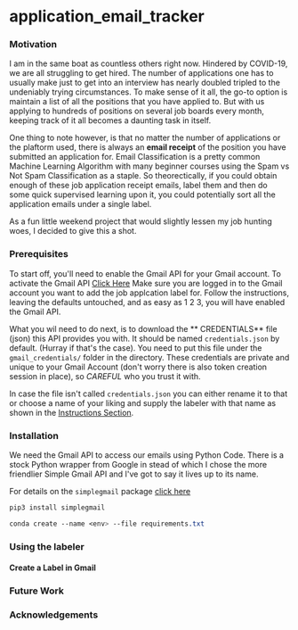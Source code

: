 # application_email_tracker

### Motivation

I am in the same boat as countless others right now. Hindered by COVID-19, we are all struggling to get hired. The number of applications one has to usually make just to get into an interview has nearly doubled tripled to the undeniably trying circumstances. To make sense of it all, the go-to option is maintain a list of all the positions that you have applied to. But with us applying to hundreds of positions on several job boards every month, keeping track of it all becomes a daunting task in itself.

One thing to note however, is that no matter the number of applications or the plaftorm used, there is always an **email receipt** of the position you have submitted an application for. Email Classification is a pretty common Machine Learning Algorithm with many beginner courses using the Spam vs Not Spam Classification as a staple. So theorectically, if you could obtain enough of these job application receipt emails, label them and then do some quick supervised learning upon it, you could potentially sort all the application emails under a single label. 

As a fun little weekend project that would slightly lessen my job hunting woes, I decided to give this a shot.

### Prerequisites

To start off, you'll need to enable the Gmail API for your Gmail account.
To activate the Gmail API [Click Here](https://developers.google.com/gmail/api/quickstart/python)
Make sure you are logged in to the Gmail account you want to add the job applcation label for.
Follow the instructions, leaving the defaults untouched, and as easy as 1 2 3, you will have enabled the Gmail API.

What you wil need to do next, is to download the ** CREDENTIALS** file (json) this API provides you with. It should be named `credentials.json` by default. (Hurray if that's the case). You need to put this file under the `gmail_credentials/` folder in the directory. These credentials are private and unique to your Gmail Account (don't worry there is also token creation session in place), so *CAREFUL* who you trust it with.

In case the file isn't called `credentials.json` you can either rename it to that or choose a name of your liking and supply the labeler with that name as shown in the [Instructions Section](#Using-the-labeler).

### Installation

We need the Gmail API to access our emails using Python Code. There is a stock Python wrapper from Google in stead of which I chose the more friendlier Simple Gmail API and I've got to say it lives up to its name.

For details on the `simplegmail` package [click here](https://pypi.org/project/simplegmail/)

```SCSS
pip3 install simplegmail
```
```SCSS
conda create --name <env> --file requirements.txt
```
### Using the labeler

#### Create a Label in Gmail

### Future Work

### Acknowledgements
